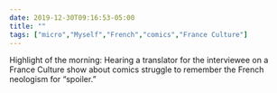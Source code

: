 ```yaml
---
date: 2019-12-30T09:16:53-05:00
title: ""
tags: ["micro","Myself","French","comics","France Culture"]
---
```

Highlight of the morning: Hearing a translator for the interviewee on a France Culture show about comics struggle to remember the French neologism for “spoiler.”
